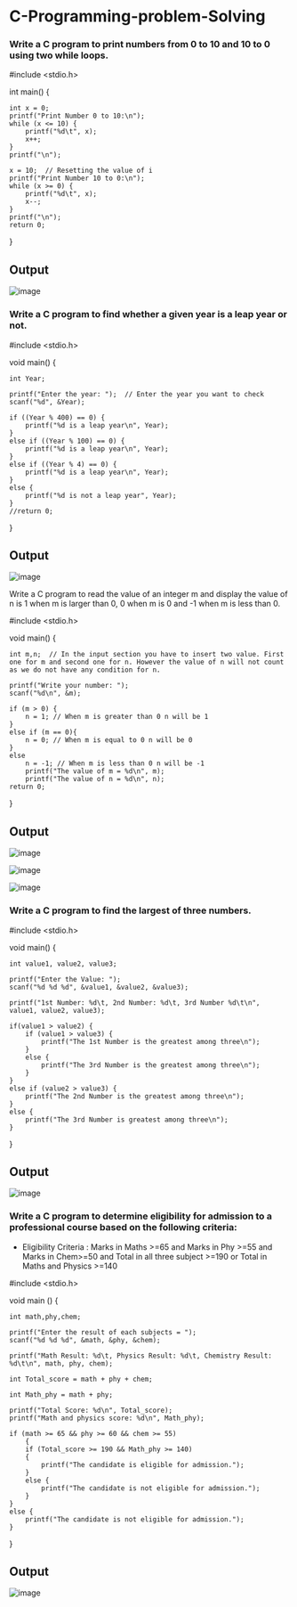 # C-Programming-problem-Solving

### Write a C program to print numbers from 0 to 10 and 10 to 0 using two while loops.

#include <stdio.h>

int main() {

    int x = 0;
    printf("Print Number 0 to 10:\n");
    while (x <= 10) {
        printf("%d\t", x);
        x++;
    }
    printf("\n");

    x = 10;  // Resetting the value of i
    printf("Print Number 10 to 0:\n");
    while (x >= 0) {
        printf("%d\t", x);
        x--;
    }
    printf("\n");
    return 0;
}

## Output

![image](https://github.com/user-attachments/assets/5b6552d3-aea3-4fce-882a-de063a8fe4b8)


### Write a C program to find whether a given year is a leap year or not.

#include <stdio.h>

void main() {

    int Year;

    printf("Enter the year: ");  // Enter the year you want to check
    scanf("%d", &Year);

    if ((Year % 400) == 0) {
        printf("%d is a leap year\n", Year);
    }
    else if ((Year % 100) == 0) {
        printf("%d is a leap year\n", Year);
    }
    else if ((Year % 4) == 0) {
        printf("%d is a leap year\n", Year);
    }
    else {
        printf("%d is not a leap year", Year);
    }
    //return 0;
}


## Output

![image](https://github.com/user-attachments/assets/403fdf12-d271-469e-9991-5ed2b16bb41f)


Write a C program to read the value of an integer m and display the value of n is 1 when m is larger than 0, 0 when m is 0 and -1 when m is less than 0.

#include <stdio.h>

void main() {
    
    int m,n;  // In the input section you have to insert two value. First one for m and second one for n. However the value of n will not count as we do not have any condition for n.

    printf("Write your number: ");
    scanf("%d\n", &m);

    if (m > 0) {
        n = 1; // When m is greater than 0 n will be 1
    }
    else if (m == 0){
        n = 0; // When m is equal to 0 n will be 0
    }
    else
        n = -1; // When m is less than 0 n will be -1
        printf("The value of m = %d\n", m);
        printf("The value of n = %d\n", n);
    return 0;
}

## Output

![image](https://github.com/user-attachments/assets/65aaab68-d32c-4c56-9aba-2709b4483810)

![image](https://github.com/user-attachments/assets/639659b8-4ea5-4162-b175-2cf56a70328c)

![image](https://github.com/user-attachments/assets/dd85115b-08bf-4bb6-92d4-b816d9d42fa7)


### Write a C program to find the largest of three numbers.

#include <stdio.h>

void main() {

	int value1, value2, value3;

	printf("Enter the Value: ");
	scanf("%d %d %d", &value1, &value2, &value3);

	printf("1st Number: %d\t, 2nd Number: %d\t, 3rd Number %d\t\n", value1, value2, value3);

	if(value1 > value2) {
        if (value1 > value3) {
            printf("The 1st Number is the greatest among three\n");
        }
        else {
            printf("The 3rd Number is the greatest among three\n");
        }
	}
	else if (value2 > value3) {
		printf("The 2nd Number is the greatest among three\n");
	}
	else {
		printf("The 3rd Number is greatest among three\n");
	}
}

## Output

![image](https://github.com/user-attachments/assets/963b9551-63ea-4679-8707-79c722f27df8)


### Write a C program to determine eligibility for admission to a professional course based on the following criteria:
- Eligibility Criteria : Marks in Maths >=65 and Marks in Phy >=55 and Marks in Chem>=50 and Total in all three subject >=190 or Total in Maths and Physics >=140

#include <stdio.h>

void main () {

    int math,phy,chem;

    printf("Enter the result of each subjects = ");
    scanf("%d %d %d", &math, &phy, &chem);

    printf("Math Result: %d\t, Physics Result: %d\t, Chemistry Result: %d\t\n", math, phy, chem);

    int Total_score = math + phy + chem;

    int Math_phy = math + phy;

    printf("Total Score: %d\n", Total_score);
    printf("Math and physics score: %d\n", Math_phy);

    if (math >= 65 && phy >= 60 && chem >= 55)
        {
        if (Total_score >= 190 && Math_phy >= 140) 
        {
            printf("The candidate is eligible for admission.");
        }
        else {
            printf("The candidate is not eligible for admission.");
        }
    }
    else {
        printf("The candidate is not eligible for admission.");
    }

}

## Output

![image](https://github.com/user-attachments/assets/33be8e55-9a99-4ae4-a49e-b4b9f859d3ef)




